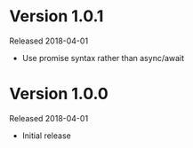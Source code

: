 # Version 1.0.1
Released 2018-04-01

- Use promise syntax rather than async/await

# Version 1.0.0
Released 2018-04-01

- Initial release
